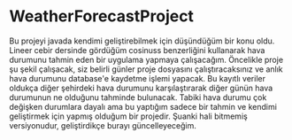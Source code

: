 # WeatherForecastProject

Bu projeyi javada kendimi geliştirebilmek için düşündüğüm bir konu oldu.
Lineer cebir dersinde gördüğüm cosinuss benzerliğini kullanarak hava durumunu tahmin eden bir uygulama yapmaya çalışacağım.
Öncelikle proje şu şekil çalışacak, siz belirli günler proje dosyasını çalıştıracaksınız ve anlık hava durumunu database'e kaydetme işlemi yapacak.
Bu kayıtlı veriler oldukça diğer şehirdeki hava durumunu karşılaştırarak diğer günün hava durumunun ne olduğunu tahminde bulunacak.
Tabiki hava durumu çok değişken durumlara dayalı ama bu yaptığım sadece bir tahmin ve kendimi geliştirmek için yapmış olduğum bir projedir.
Şuanki hali bitmemiş versiyonudur, geliştirdikçe burayı güncelleyeceğim.

